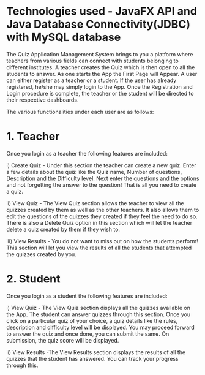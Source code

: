# Technologies used - JavaFX API and Java Database Connectivity(JDBC) with MySQL database 

The Quiz Application Management System brings to you a platform where teachers from various fields can connect with students belonging to different institutes. A teacher creates the Quiz which is then open to all the students to answer. As one starts the App the First Page will Appear. A user can either register as a teacher or a student. If the user has already registered, he/she may simply login to the App. Once the Registration and Login procedure is complete, the teacher or the student will be directed to their respective dashboards.  

The various functionalities under each user are as follows:  

# 1. Teacher 
Once you login as a teacher the following features are included: 

i) Create Quiz - Under this section the teacher can create a new quiz. Enter a few details about the quiz like the Quiz name, Number of questions, Description and the Difficulty level. Next enter the questions and the options and not forgetting the answer to the question! That is all you need to create a quiz. 

ii) View Quiz - The View Quiz section allows the teacher to view all the quizzes created by them as well as the other teachers. It also allows them to edit the questions of the quizzes they created if they feel the need to do so. There is also a Delete Quiz option in this section which will let the teacher delete a quiz created by them if they wish to. 

iii) View Results - You do not want to miss out on how the students perform! This section will let you view the results of all the students that attempted the quizzes created by you.  

# 2. Student 
Once you login as a student the following features are included: 

i) View Quiz - The View Quiz section displays all the quizzes available on the App. The student can answer quizzes through this section. Once you click on a particular quiz of your choice, a quiz details like the rules, description and difficulty level will be displayed. You may proceed forward to answer the quiz and once done, you can submit the same. On submission, the quiz score will be displayed. 

ii) View Results -The View Results section displays the results of all the quizzes that the student has answered. You can track your progress through this.
